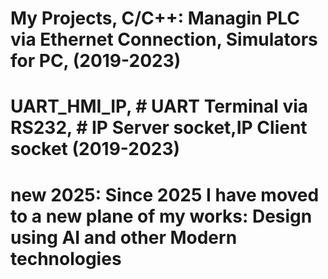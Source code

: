 # My Projects, C/C++: Managin PLC via Ethernet Connection, Simulators for PC, (2019-2023)
# UART_HMI_IP, # UART Terminal via RS232, # IP Server socket,IP Client socket (2019-2023)
# new 2025: Since 2025 I have moved to a new plane of my works: Design using AI and other Modern technologies




